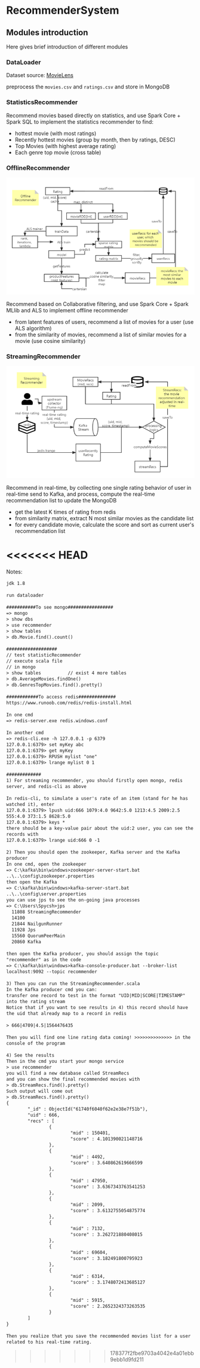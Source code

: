 # RecommenderSystem

## Modules introduction

Here gives brief introduction of different modules

### DataLoader

Dataset source: [MovieLens](https://grouplens.org/datasets/movielens/)

preprocess the `movies.csv` and `ratings.csv` and store in MongoDB

### StatisticsRecommender

Recommend movies based directly on statistics, and
use Spark Core + Spark SQL to implement the statistics recommender to find:

- hottest movie (with most ratings)
- Recently hottest movies (group by month, then by ratings, DESC)
- Top Movies (with highest average rating)
- Each genre top movie (cross table)

### OfflineRecommender

![offline](./images/offline_recommender_workflow.png)

Recommend based on Collaborative filtering, and
use Spark Core + Spark MLlib and ALS to implement offline recommender

- from latent features of users, recommend a list of movies for a user (use ALS algorithm)
- from the similarity of movies, recommend a list of similar movies for a movie (use cosine similarity)

### StreamingRecommender

![realtime](./images/realtime_recommender_workflow.png)

Recommend in real-time, by collecting one single rating behavior of user in real-time send to Kafka, 
and process, compute the real-time recommendation list to update the MongoDB

* get the latest K times of rating from redis
* from similarity matrix, extract N most similar movies as the candidate list
* for every candidate movie, calculate the score and sort as current user's recommendation list

<<<<<<< HEAD
=======

Notes:

```
jdk 1.8

run dataloader

###########To see mongo#################
=> mongo
> show dbs
> use recommender
> show tables
> db.Movie.find().count()   

###################
// test statisticRecommender
// execute scala file
// in mongo
> show tables          // exist 4 more tables
> db.AverageMovies.findOne()
> db.GenresTopMovies.find().pretty()

############To access redis##############
https://www.runoob.com/redis/redis-install.html

In one cmd
=> redis-server.exe redis.windows.conf

In another cmd
=> redis-cli.exe -h 127.0.0.1 -p 6379
127.0.0.1:6379> set myKey abc
127.0.0.1:6379> get myKey
127.0.0.1:6379> RPUSH mylist "one"
127.0.0.1:6379> lrange mylist 0 1

#############
1) For streaming recommender, you should firstly open mongo, redis server, and redis-cli as above

In redis-cli, to simulate a user's rate of an item (stand for he has watched it), enter
127.0.0.1:6379> lpush uid:666 1079:4.0 9642:5.0 1213:4.5 2009:2.5 555:4.0 373:1.5 8628:5.0
127.0.0.1:6379> keys *
there should be a key-value pair about the uid:2 user, you can see the records with
127.0.0.1:6379> lrange uid:666 0 -1

2) Then you should open the zookeeper, Kafka server and the Kafka producer
In one cmd, open the zookeeper
=> C:\kafka\bin\windows>zookeeper-server-start.bat ..\..\config\zookeeper.properties
then open the Kafka
=> C:\kafka\bin\windows>kafka-server-start.bat ..\..\config\server.properties
you can use jps to see the on-going java processes
=> C:\Users\Spycsh>jps
  11808 StreamingRecommender
  14100
  21844 NailgunRunner
  11928 Jps
  15560 QuorumPeerMain
  20860 Kafka

then open the Kafka producer, you should assign the topic "recommender" as in the code
=> C:\kafka\bin\windows>kafka-console-producer.bat --broker-list localhost:9092 --topic recommender

3) Then you can run the StreamingRecommender.scala
In the Kafka producer cmd you can:
transfer one record to test in the format "UID|MID|SCORE|TIMESTAMP" into the rating stream
Notice that if you want to see results in 4) this record should have the uid that already map to a record in redis

> 666|4709|4.5|1564476435

Then you will find one line rating data coming! >>>>>>>>>>>>>> in the console of the program

4) See the results
Then in the cmd you start your mongo service
> use recommender
you will find a new database called StreamRecs
and you can show the final recommended movies with
> db.StreamRecs.find().pretty()
Such output will come out
> db.StreamRecs.find().pretty()
{
        "_id" : ObjectId("61740f6040f62e2e38e7f51b"),
        "uid" : 666,
        "recs" : [
                {
                        "mid" : 150401,
                        "score" : 4.101390021148716
                },
                {
                        "mid" : 4492,
                        "score" : 3.640862619666599
                },
                {
                        "mid" : 47950,
                        "score" : 3.6367343763541253
                },
                {
                        "mid" : 2099,
                        "score" : 3.6132755054875774
                },
                {
                        "mid" : 7132,
                        "score" : 3.262721880408015
                },
                {
                        "mid" : 69604,
                        "score" : 3.182491800795923
                },
                {
                        "mid" : 6314,
                        "score" : 3.1748072413685127
                },
                {
                        "mid" : 5915,
                        "score" : 2.2652324373263535
                }
        ]
}

Then you realize that you save the recommended movies list for a user related to his real-time rating.
```


>>>>>>> 178377f2fbe9703a4042e4a01ebb9ebb1d9fd211
